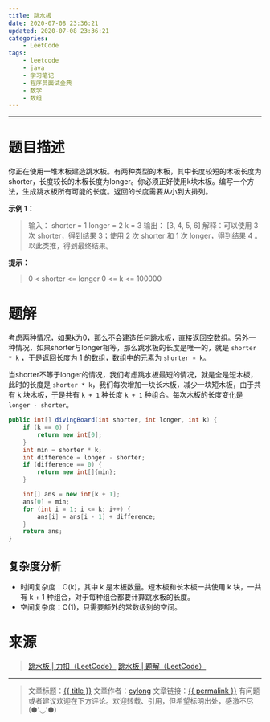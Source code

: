 ```yaml
---
title: 跳水板
date: 2020-07-08 23:36:21
updated: 2020-07-08 23:36:21
categories:
    - LeetCode
tags:
    - leetcode
    - java
    - 学习笔记
    - 程序员面试金典
    - 数学
    - 数组
---
```

---

# 题目描述

你正在使用一堆木板建造跳水板。有两种类型的木板，其中长度较短的木板长度为shorter，长度较长的木板长度为longer。你必须正好使用k块木板。编写一个方法，生成跳水板所有可能的长度。返回的长度需要从小到大排列。

**示例 1：**
> 输入：
> shorter = 1
> longer = 2
> k = 3
> 输出： [3, 4, 5, 6]
> 解释：可以使用 3 次 shorter，得到结果 3；使用 2 次 shorter 和 1 次 longer，得到结果 4 。以此类推，得到最终结果。

**提示：**
> 0 < shorter <= longer
> 0 <= k <= 100000

<!-- more -->

# 题解

考虑两种情况，如果k为0，那么不会建造任何跳水板，直接返回空数组。另外一种情况，如果shorter与longer相等，那么跳水板的长度是唯一的，就是 `shorter * k` ，于是返回长度为 1 的数组，数组中的元素为 `shorter ∗ k`。

当shorter不等于longer的情况，我们考虑跳水板最短的情况，就是全是短木板，此时的长度是 `shorter * k`，我们每次增加一块长木板，减少一块短木板，由于共有 k 块木板，于是共有 `k + 1` 种长度 `k + 1` 种组合。每次木板的长度变化是 `longer - shorter`。

```java
public int[] divingBoard(int shorter, int longer, int k) {
    if (k == 0) {
        return new int[0];
    }
    int min = shorter * k;
    int difference = longer - shorter;
    if (difference == 0) {
        return new int[]{min};
    }

    int[] ans = new int[k + 1];
    ans[0] = min;
    for (int i = 1; i <= k; i++) {
        ans[i] = ans[i - 1] + difference;
    }
    return ans;
}
```

## 复杂度分析

* 时间复杂度：O(k)，其中 k 是木板数量。短木板和长木板一共使用 k 块，一共有 k + 1 种组合，对于每种组合都要计算跳水板的长度。
* 空间复杂度：O(1)，只需要额外的常数级别的空间。

# 来源
> [跳水板 | 力扣（LeetCode）][1]
> [跳水板 | 题解（LeetCode）][2]

---

> 文章标题：<a href='{{ permalink }}' title='{{ title }}' >{{ title }}</a>
> 文章作者：[cylong](http://www.cylong.com/about/ "cylong")
> 文章链接：<a href='{{ permalink }}' title='{{ title }}' >{{ permalink }}</a>
> 有问题或者建议欢迎在下方评论。欢迎转载、引用，但希望标明出处，感激不尽(●'◡'●)

[1]: https://leetcode-cn.com/problems/diving-board-lcci/ "跳水板 | 力扣（LeetCode）"
[2]: https://leetcode-cn.com/problems/diving-board-lcci/solution/tiao-shui-ban-by-leetcode-solution/ "跳水板 | 题解（LeetCode）"
